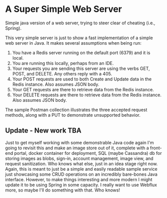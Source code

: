 # A Super Simple Web Server
Simple java version of a web server, trying to steer clear of cheating (i.e., Spring).

This very simple server is just to show a fast implementation of a simple web server in Java.  It makes several assumptions when being run:
1. You have a Redis server running on the default port (6379) and it is local.
3. You are running this locally, perhaps from an IDE.
4. Your requests you are sending this server are using the verbs GET, POST, and DELETE.  Any others reply with a 405.
5. Your POST requests are used to both Create and Update data in the Redis instance. Also assumes JSON body.
6. Your GET requests are there to retrieve data from the Redis instance.
7. Your DELETE requests are there to retrieve data from the Redis instance. Also assumes JSON body.

The sample Postman collection illustrates the three accepted request methods, along with a PUT to demonstrate unsupported behavior.


## Update - New work TBA
Just to get myself working with some demonstrable Java code again I'm going to revisit this and make an image store out of it, complete 
with a front-end portal, docker container for deployment, SQL (maybe Cassandra) db for storing images as blobs, sign-in, account management,
image view, and request sanitization.  Who knows what else, just in an idea stage right now.  Again, this is meant to just be a simple and 
easily readable sample service just showcasing some CRUD operations on an incredibly bare-bones Java interface.  However, to make things
interesting and more modern I might update it to be using Spring in some capacity.  I really want to use Webflux more, so maybe I'll do 
something with that.  Who knows!
